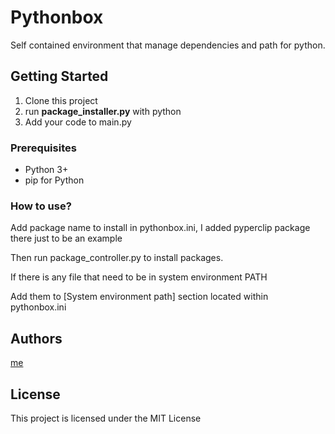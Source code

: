 # Pythonbox

Self contained environment that manage dependencies and path for python.

## Getting Started

1. Clone this project
2. run **package_installer.py** with python
3. Add your code to main.py

### Prerequisites

- Python 3+
- pip for Python

### How to use?

Add package name to install in pythonbox.ini, I added pyperclip package there just to be an example

Then run package_controller.py to install packages.

If there is any file that need to be in system environment PATH

Add them to [System environment path] section located within pythonbox.ini

## Authors

[me](https://github.com/slacke)

## License

This project is licensed under the MIT License


